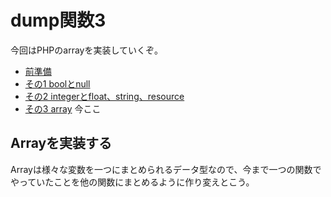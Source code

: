 # dump関数3

今回はPHPのarrayを実装していくぞ。

+ [前準備](/views/817)
+ [その1 boolとnull](/views/820)
+ [その2 integerとfloat、string、resource](/views/821)
+ [その3 array](/view/822) 今ここ

## Arrayを実装する

Arrayは様々な変数を一つにまとめられるデータ型なので、今まで一つの関数でやっていたことを他の関数にまとめるように作り変えとこう。



